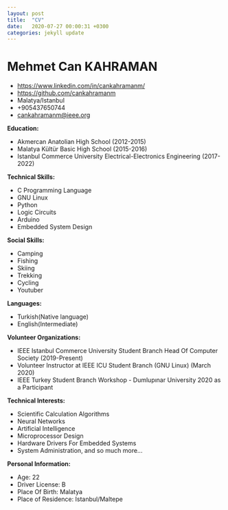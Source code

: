 ```yaml
---
layout: post
title:  "CV"
date:   2020-07-27 00:00:31 +0300
categories: jekyll update
---
```

# Mehmet Can KAHRAMAN

- https://www.linkedin.com/in/cankahramanm/
- https://github.com/cankahramanm
- Malatya/Istanbul
- +905437650744
- cankahramanm@ieee.org

**Education:**

- Akmercan Anatolian High School (2012-2015)
- Malatya Kültür Basic High School (2015-2016)
- Istanbul Commerce University Electrical-Electronics Engineering (2017-2022)

**Technical Skills:**

- C Programming Language
- GNU Linux
- Python
- Logic Circuits
- Arduino
- Embedded System Design


**Social Skills:**

- Camping
- Fishing
- Skiing
- Trekking
- Cycling
- Youtuber

**Languages:**

- Turkish(Native language)
- English(Intermediate)

**Volunteer Organizations:**

- IEEE Istanbul Commerce University Student Branch Head Of Computer Society (2019-Present)
- Volunteer Instructor at IEEE ICU Student Branch (GNU Linux) (March 2020)
- IEEE Turkey Student Branch Workshop - Dumlupınar University 2020 as a Participant

**Technical Interests:**

- Scientific Calculation Algorithms
- Neural Networks
- Artificial Intelligence
- Microprocessor Design
- Hardware Drivers For Embedded Systems
- System Administration, and so much more...

**Personal Information:**

- Age: 22
- Driver License: B
- Place Of Birth: Malatya
- Place of Residence: Istanbul/Maltepe
